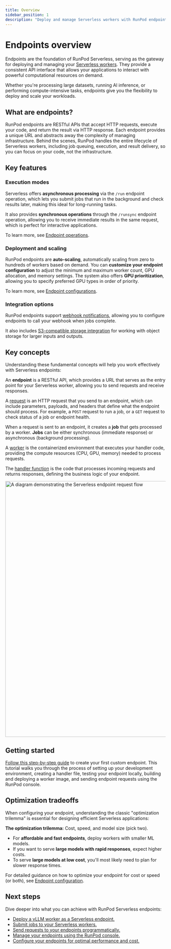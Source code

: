 ```yaml
---
title: Overview
sidebar_position: 1
description: "Deploy and manage Serverless workers with RunPod endpoints, featuring asynchronous and synchronous operations, scalability, and flexibility for modern computing tasks."
---
```


# Endpoints overview

Endpoints are the foundation of RunPod Serverless, serving as the gateway for deploying and managing your [Serverless workers](/serverless/workers/overview). They provide a consistent API interface that allows your applications to interact with powerful computational resources on demand.

Whether you're processing large datasets, running AI inference, or performing compute-intensive tasks, endpoints give you the flexibility to deploy and scale your workloads.

## What are endpoints?

RunPod endpoints are RESTful APIs that accept HTTP requests, execute your code, and return the result via HTTP response. Each endpoint provides a unique URL and abstracts away the complexity of managing infrastructure. Behind the scenes, RunPod handles the entire lifecycle of Serverless workers, including job queuing, execution, and result delivery, so you can focus on your code, not the infrastructure.

## Key features

### Execution modes

Serverless offers **asynchronous processing** via the `/run` endpoint operation, which lets you submit jobs that run in the background and check results later, making this ideal for long-running tasks.

It also provides **synchronous operations** through the `/runsync` endpoint operation, allowing you to receive immediate results in the same request, which is perfect for interactive applications.

To learn more, see [Endpoint operations](/serverless/endpoints/operations).

### Deployment and scaling

RunPod endpoints are **auto-scaling**, automatically scaling from zero to hundreds of workers based on demand. You can **customize your endpoint configuration** to adjust the minimum and maximum worker count, GPU allocation, and memory settings. The system also offers **GPU prioritization**, allowing you to specify preferred GPU types in order of priority.

To learn more, see [Endpoint configurations](/serverless/endpoints/endpoint-configurations).

### Integration options

RunPod endpoints support [webhook notifications](/serverless/endpoints/send-requests#webhook-notifications), allowing you to configure endpoints to call your webhook when jobs complete.

It also includes [S3-compatible storage integration](/serverless/endpoints/send-requests#s3-compatible-storage-integration) for working with object storage for larger inputs and outputs.

## Key concepts

Understanding these fundamental concepts will help you work effectively with Serverless endpoints:

An **endpoint** is a RESTful API, which provides a URL that serves as the entry point for your Serverless worker, allowing you to send requests and receive responses.

A [request](/serverless/endpoints/send-requests) is an HTTP request that you send to an endpoint, which can include parameters, payloads, and headers that define what the endpoint should process. For example, a `POST` request to run a job, or a `GET` request to check status of a job or endpoint health.

When a request is sent to an endpoint, it creates a **job** that gets processed by a worker. **Jobs** can be either synchronous (immediate response) or asynchronous (background processing).

A [worker](/serverless/workers/overview) is the containerized environment that executes your handler code, providing the compute resources (CPU, GPU, memory) needed to process requests.

The [handler function](/serverless/workers/handler-functions) is the code that processes incoming requests and returns responses, defining the business logic of your endpoint.

<img src="/img/docs/serverless-request-flow.png" width="800" alt="A diagram demonstrating the Serverless endpoint request flow"/>

## Getting started

[Follow this step-by-step guide](/serverless/workers/custom-worker) to create your first custom endpoint. This tutorial walks you through the process of setting up your development environment, creating a handler file, testing your endpoint locally, building and deploying a worker image, and sending endpoint requests using the RunPod console.

## Optimization tradeoffs

When configuring your endpoint, understanding the classic "optimization trilemma" is essential for designing efficient Serverless applications:

**The optimization trilemma:** Cost, speed, and model size (pick two).

- For **affordable and fast endpoints**, deploy workers with smaller ML models.
- If you want to serve **large models with rapid responses**, expect higher costs.
- To serve **large models at low cost**, you'll most likely need to plan for slower response times.

For detailed guidance on how to optimize your endpoint for cost or speed (or both), see [Endpoint configuration](/serverless/endpoints/endpoint-configurations).

## Next steps

Dive deeper into what you can achieve with RunPod Serverless endpoints:

- [Deploy a vLLM worker as a Serverless endpoint.](/serverless/vllm/overview)
- [Submit jobs to your Serverless workers.](/serverless/endpoints/operations)
- [Send requests to your endpoints programmatically.](/serverless/endpoints/send-requests)
- [Manage your endpoints using the RunPod console.](/serverless/endpoints/manage-endpoints)
- [Configure your endpoints for optimal performance and cost.](/serverless/endpoints/endpoint-configurations)
